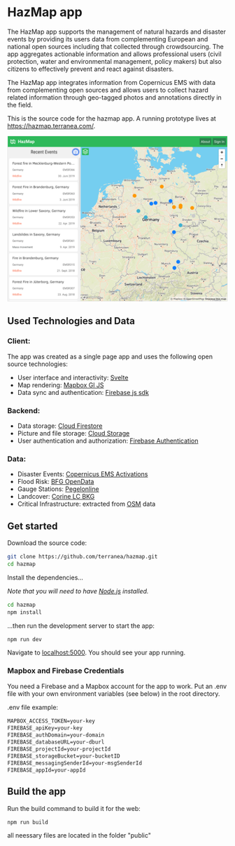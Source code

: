 # HazMap app

The HazMap app supports the management of natural hazards and disaster events by providing its users data from complementing European and national open sources including that collected through crowdsourcing. The app aggregates actionable information and allows professional users (civil protection, water and environmental management, policy makers) but also citizens to effectively prevent and react against disasters. 

The HazMap app integrates information from Copernicus EMS with data from complementing open sources and allows users to collect hazard related information through geo-tagged photos and annotations directly in the field.

This is the source code for the hazmap app. A running prototype lives at https://hazmap.terranea.com/.

![hazmap screenshot](hazmap.png)

## Used Technologies and Data

### Client:
The app was created as a single page app and uses the following open source technologies:  
* User interface and interactivity: [Svelte](https://svelte.dev/)
* Map rendering: [Mapbox Gl JS](https://docs.mapbox.com/mapbox-gl-js/api/)
* Data sync and authentication: [Firebase js sdk](https://github.com/firebase/firebase-js-sdk)

### Backend:
* Data storage: [Cloud Firestore](https://firebase.google.com/docs/firestore)
* Picture and file storage: [Cloud Storage](https://firebase.google.com/docs/storage)
* User authentication and authorization: [Firebase Authentication](https://firebase.google.com/docs/auth)

### Data:
* Disaster Events: [Copernicus EMS Activations](https://emergency.copernicus.eu/mapping/list-of-activations-rapid)
* Flood Risk: [BFG OpenData](https://geoportal.bafg.de/portal/Query/ShowCSWInfo.do?fileIdentifier=7cc44618-f44e-40e3-a8ac-4006cd42f2a4)
* Gauge Stations: [Pegelonline](https://pegelonline.wsv.de/gast/start)
* Landcover: [Corine LC BKG](https://gdz.bkg.bund.de/index.php/default/corine-land-cover-10-ha-clc10.html)
* Critical Infrastructure: extracted from [OSM](https://www.openstreetmap.org) data

## Get started

Download the source code:

```bash
git clone https://github.com/terranea/hazmap.git
cd hazmap
```

Install the dependencies...

*Note that you will need to have [Node.js](https://nodejs.org) installed.*

```bash
cd hazmap
npm install
```

...then run the development server to start the app:

```bash
npm run dev
```

Navigate to [localhost:5000](http://localhost:5000). You should see your app running.

### Mapbox and Firebase Credentials

You need a Firebase and a Mapbox account for the app to work. Put an .env file with your own environment variables (see below) in the root directory.

.env file example:
```
MAPBOX_ACCESS_TOKEN=your-key
FIREBASE_apiKey=your-key
FIREBASE_authDomain=your-domain
FIREBASE_databaseURL=your-dburl
FIREBASE_projectId=your-projectId
FIREBASE_storageBucket=your-bucketID
FIREBASE_messagingSenderId=your-msgSenderId
FIREBASE_appId=your-appId
```


## Build the app

Run the build command to build it for the web:

```bash
npm run build
```

all neessary files are located in the folder "public"
